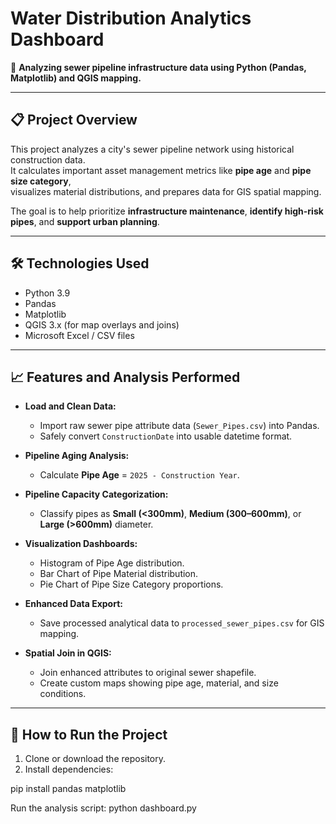 # Water Distribution Analytics Dashboard

🚰 **Analyzing sewer pipeline infrastructure data using Python (Pandas, Matplotlib) and QGIS mapping.**

---

## 📋 Project Overview

This project analyzes a city's sewer pipeline network using historical construction data.  
It calculates important asset management metrics like **pipe age** and **pipe size category**,  
visualizes material distributions, and prepares data for GIS spatial mapping.

The goal is to help prioritize **infrastructure maintenance**, **identify high-risk pipes**, and **support urban planning**.

---

## 🛠️ Technologies Used

- Python 3.9
- Pandas
- Matplotlib
- QGIS 3.x (for map overlays and joins)
- Microsoft Excel / CSV files

---

## 📈 Features and Analysis Performed

- **Load and Clean Data:**
  - Import raw sewer pipe attribute data (`Sewer_Pipes.csv`) into Pandas.
  - Safely convert `ConstructionDate` into usable datetime format.

- **Pipeline Aging Analysis:**
  - Calculate **Pipe Age** = `2025 - Construction Year`.

- **Pipeline Capacity Categorization:**
  - Classify pipes as **Small (<300mm)**, **Medium (300–600mm)**, or **Large (>600mm)** diameter.

- **Visualization Dashboards:**
  - Histogram of Pipe Age distribution.
  - Bar Chart of Pipe Material distribution.
  - Pie Chart of Pipe Size Category proportions.

- **Enhanced Data Export:**
  - Save processed analytical data to `processed_sewer_pipes.csv` for GIS mapping.

- **Spatial Join in QGIS:**
  - Join enhanced attributes to original sewer shapefile.
  - Create custom maps showing pipe age, material, and size conditions.

---

## 🚀 How to Run the Project

1. Clone or download the repository.
2. Install dependencies:

pip install pandas matplotlib

Run the analysis script:
python dashboard.py
